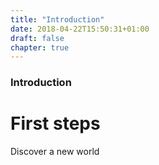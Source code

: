 ```yaml
---
title: "Introduction"
date: 2018-04-22T15:50:31+01:00
draft: false
chapter: true
---
```


### Introduction

# First steps

Discover a new world
